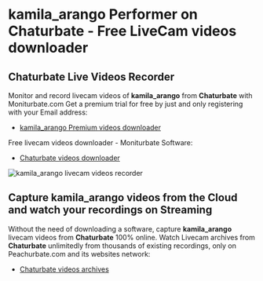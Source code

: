 # kamila_arango Performer on Chaturbate - Free LiveCam videos downloader

## Chaturbate Live Videos Recorder

Monitor and record livecam videos of **kamila_arango** from **Chaturbate** with Moniturbate.com
Get a premium trial for free by just and only registering with your Email address:
* [kamila_arango Premium videos downloader](https://moniturbate.com/request-demo-licence-key.html)

Free livecam videos downloader - Moniturbate Software:
* [Chaturbate videos downloader](https://moniturbate.com/moniturbate-download-software.html)

![kamila_arango livecam videos recorder](https://peachurnet.com/templates/moniturbate-software.png)


## Capture kamila_arango videos from the Cloud and watch your recordings on Streaming

Without the need of downloading a software, capture **kamila_arango** livecam videos from **Chaturbate** 100% online.
Watch Livecam archives from **Chaturbate** unlimitedly from thousands of existing recordings, only on Peachurbate.com and its websites network:
* [Chaturbate videos archives](https://peachurnet.com/)